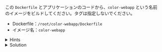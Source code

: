 この `Dockerfile` とアプリケーションのコードから、`color-webapp` という名前のイメージをビルドしてください。タグは指定しないでください。

- Dockerfile：`/root/color-webapp/Dockerfile`
- イメージ名：`color-webapp`

<details>
  <summary>Hints</summary>

`docker image build` コマンドを使用します。`-t` オプションでイメージ名を指定します。  
コマンドを実行するために適切なディレクトリに移動することを忘れないようにしてください。

</details>

<details>
  <summary>Solution</summary>

以下を実行します。

```
cd /root/color-webapp
docker image build -t color-webapp .
```{{execute}}

</details>